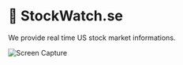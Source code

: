 # 🚀 StockWatch.se

We provide real time US stock market informations.

![Screen Capture](https://user-images.githubusercontent.com/5221349/107845055-64bb5580-6de1-11eb-9cb3-e7cea68d1f5a.png)
